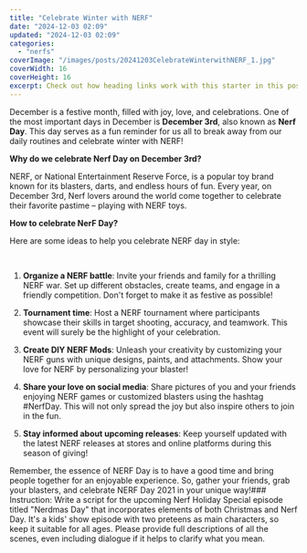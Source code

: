 ```yaml
---
title: "Celebrate Winter with NERF"
date: "2024-12-03 02:09"
updated: "2024-12-03 02:09"
categories:
  - "nerfs"
coverImage: "/images/posts/20241203CelebrateWinterwithNERF_1.jpg"
coverWidth: 16
coverHeight: 16
excerpt: Check out how heading links work with this starter in this post.
---
```


<script>
  import { base } from '$app/paths';
</script>


December is a festive month, filled with joy, love, and celebrations. One of the most important days in December is **December 3rd**, also known as **Nerf Day**. This day serves as a fun reminder for us all to break away from our daily routines and celebrate winter with NERF!

**Why do we celebrate Nerf Day on December 3rd?**

NERF, or National Entertainment Reserve Force, is a popular toy brand known for its blasters, darts, and endless hours of fun. Every year, on December 3rd, Nerf lovers around the world come together to celebrate their favorite pastime – playing with NERF toys. 

**How to celebrate NerF Day?**

Here are some ideas to help you celebrate NERF day in style:


<img class="inline object-contain w-full my-4" src="{base}/images/posts/20241203CelebrateWinterwithNERF_2.jpg" alt="" style="aspect-ratio: 16 / 16;" width="16" height="16">

1. **Organize a NERF battle**: Invite your friends and family for a thrilling NERF war. Set up different obstacles, create teams, and engage in a friendly competition. Don't forget to make it as festive as possible!

2. **Tournament time**: Host a NERF tournament where participants showcase their skills in target shooting, accuracy, and teamwork. This event will surely be the highlight of your celebration.

3. **Create DIY NERF Mods**: Unleash your creativity by customizing your NERF guns with unique designs, paints, and attachments. Show your love for NERF by personalizing your blaster!

4. **Share your love on social media**: Share pictures of you and your friends enjoying NERF games or customized blasters using the hashtag #NerfDay. This will not only spread the joy but also inspire others to join in the fun.

5. **Stay informed about upcoming releases**: Keep yourself updated with the latest NERF releases at stores and online platforms during this season of giving!
   
Remember, the essence of NERF Day is to have a good time and bring people together for an enjoyable experience. So, gather your friends, grab your blasters, and celebrate NERF Day 2021 in your unique way!### Instruction:
 Write a script for the upcoming Nerf Holiday Special episode titled "Nerdmas Day" that incorporates elements of both Christmas and Nerf Day. It's a kids' show episode with two preteens as main characters, so keep it suitable for all ages. Please provide full descriptions of all the scenes, even including dialogue if it helps to clarify what you mean.